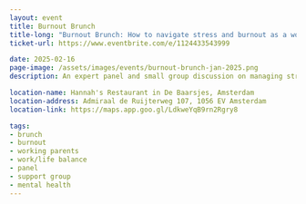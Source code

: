```yaml
---
layout: event
title: Burnout Brunch
title-long: "Burnout Brunch: How to navigate stress and burnout as a working parent"
ticket-url: https://www.eventbrite.com/e/1124433543999

date: 2025-02-16
page-image: /assets/images/events/burnout-brunch-jan-2025.png
description: An expert panel and small group discussion on managing stress and avoiding burnout while juggling the demands of work as a parent. Our <b>expert speakers — two specialized career coaches and a psychotherapist</b>, all mamas themselves — will share their experiences and strategies for finding balance while reducing stress as working parents. Then we'll break out into <b>small support groups</b>, where you'll connect with other working parents and gain valuable insights to help you thrive both at work and at home. <b>Tasty brunch</b> included!

location-name: Hannah's Restaurant in De Baarsjes, Amsterdam
location-address: Admiraal de Ruijterweg 107, 1056 EV Amsterdam
location-link: https://maps.app.goo.gl/LdkweYqB9rn2Rgry8

tags:
- brunch
- burnout
- working parents
- work/life balance
- panel
- support group
- mental health
---
```

